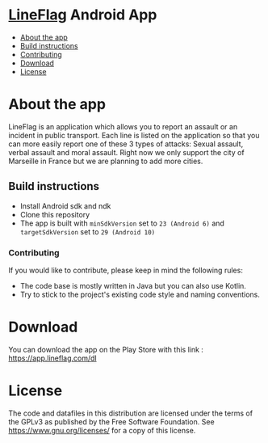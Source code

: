 # [LineFlag](https://lineflag.com) Android App

* [About the app](#about-the-app)
* [Build instructions](#build-instructions)
* [Contributing](#Contributing)
* [Download](#Download)
* [License](#license)

# About the app

LineFlag is an application which allows you to report an assault or an incident in public transport. Each line is listed on the application so that you can more easily report one of these 3 types of attacks:
Sexual assault, verbal assault and moral assault. Right now we only support the city of Marseille in France but we are planning to add more cities.

## Build instructions

- Install Android sdk and ndk 
- Clone this repository
- The app is built with ``minSdkVersion`` set to ``23 (Android 6)`` and ``targetSdkVersion`` set to ``29 (Android 10)``

### Contributing

If you would like to contribute, please keep in mind the following rules: 

- The code base is mostly written in Java but you can also use Kotlin.
- Try to stick to the project's existing code style and naming conventions.



 # Download
 
 You can download the app on the Play Store with this link : https://app.lineflag.com/dl
 
 # License 
The code and datafiles in this distribution are licensed under the terms of the GPLv3 as published by the Free Software Foundation. 
See https://www.gnu.org/licenses/ for a copy of this license.
